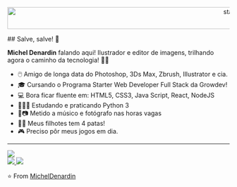 <p align="center">
<img src="https://media2.giphy.com/media/xTiQyohZdXceENvkcM/giphy.gif?cid=ecf05e47pqqpcau243t3sl8433oor611ryaxkrprtg6e5jet&rid=giphy.gif&ct=g" width="1000" height="50" alt="static"> 
</p>
## Salve, salve! 👋

<strong>Michel Denardin</strong> falando aqui! Ilustrador e editor de imagens, trilhando agora o caminho da tecnologia! 🤟🏻

- 🖱️ Amigo de longa data do Photoshop, 3Ds Max, Zbrush, Illustrator e cia.
- 🎓 Cursando o Programa Starter Web Developer Full Stack da Growdev!
- 💻 Bora ficar fluente em: HTML5, CSS3, Java Script, React, NodeJS
- 👨🏻‍💻 Estudando e praticando Python 3 
- 🎸📷 Metido a músico e fotógrafo nas horas vagas
- 🐶🐱 Meus filhotes tem 4 patas!
- 🎮 Preciso pôr meus jogos em dia.

---
<a href="https://micheldenardin.com">
  <img src="https://micheldenardin.com/wp-content/uploads/2019/06/cropped-logo01a.png">   
</a><br>
<a href="https://www.linkedin.com/in/micheldenardin85/">
  <img src="https://img.shields.io/badge/LinkedIn-0077B5?style=for-the-badge&logo=linkedin&logoColor=white">   
</a>
<a href="https://www.instagram.com/seudena/">
  <img src="https://img.shields.io/badge/Instagram-E4405F?style=for-the-badge&logo=instagram&logoColor=white">   
</a><br>

⭐️ From [MichelDenardin](https://github.com/micheldenardin)<br>

